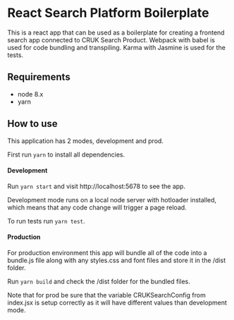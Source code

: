# React Search Platform Boilerplate

This is a react app that can be used as a boilerplate for creating a frontend search app connected to CRUK Search Product.
Webpack with babel is used for code bundling and transpiling. Karma with Jasmine is used for the tests.

## Requirements
 - node 8.x
 - yarn

## How to use
This application has 2 modes, development and prod.

First run `yarn` to install all dependencies.

#### Development
Run `yarn start` and visit http://localhost:5678 to see the app.

Development mode runs on a local node server with hotloader installed, which means that any code change will trigger a page reload.

To run tests run `yarn test`.

#### Production
For production environment this app will bundle all of the code into a bundle.js file along with any styles.css and font files and store it in the /dist folder.

Run `yarn build` and check the /dist folder for the bundled files.

Note that for prod be sure that the variable CRUKSearchConfig from index.jsx is setup correctly as it will have different values than development mode.
